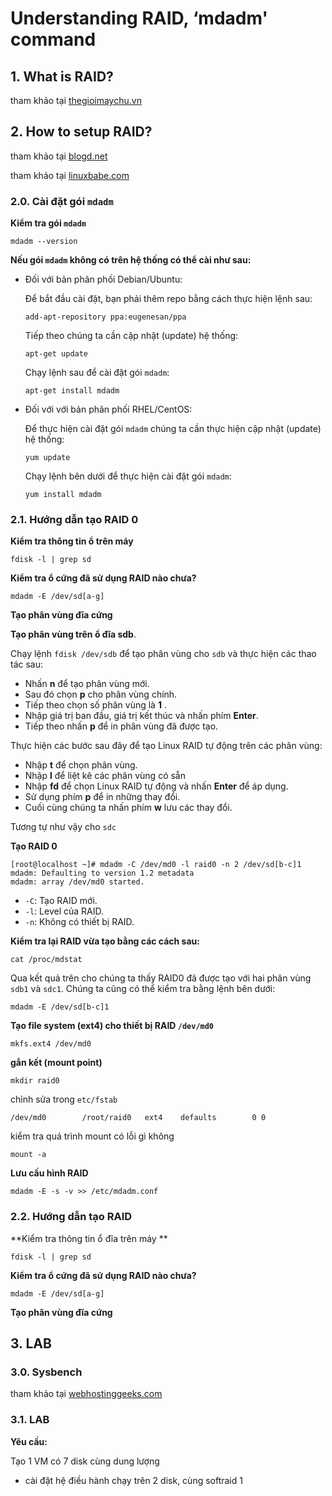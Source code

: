 # Understanding RAID, ‘mdadm' command

## 1. What is RAID?

tham khảo tại [thegioimaychu.vn](https://thegioimaychu.vn/blog/tong-hop/raid-la-gi-huong-dan-lua-chon-cau-hinh-raid-p1965/)

## 2.  How to setup RAID?

tham khảo tại [blogd.net](https://blogd.net/linux/software-raid-toan-tap-tren-linux/#5.3)

tham khảo tại [linuxbabe.com](https://www.linuxbabe.com/linux-server/linux-software-raid-1-setup)

### 2.0. Cài đặt gói `mdadm`

**Kiểm tra gói `mdadm`**

```
mdadm --version
```

**Nếu gói `mdadm` không có trên hệ thống có thể cài như sau:** 

- Đối với bản phân phối Debian/Ubuntu:

  Để bắt đầu cài đặt, bạn phải thêm repo bằng cách thực hiện lệnh sau:

  ```
  add-apt-repository ppa:eugenesan/ppa
  ```

  Tiếp theo chúng ta cần cập nhật (update) hệ thống:

  ```
  apt-get update
  ```

  Chạy lệnh sau để cài đặt gói `mdadm`:

  ```
  apt-get install mdadm
  ```

- Đối với với bản phân phối RHEL/CentOS:

  Để thực hiện cài đặt gói `mdadm` chúng ta cần thực hiện cập nhật (update) hệ thống:

  ```
  yum update 
  ```

  Chạy lệnh bên dưới để thực hiện cài đặt gói `mdadm`:

  ```
  yum install mdadm
  ```

### 2.1. Hướng dẫn tạo RAID 0

**Kiểm tra thông tin ổ trên máy**

```
fdisk -l | grep sd
```

**Kiểm tra ổ cứng đã sử dụng RAID nào chưa?**

```
mdadm -E /dev/sd[a-g]
```

**Tạo phân vùng đĩa cứng**

**Tạo phân vùng trên ổ đĩa sdb**.

Chạy lệnh `fdisk /dev/sdb` để tạo phân vùng cho `sdb` và thực hiện các thao tác sau:

- Nhấn **n** để tạo phân vùng mới.
- Sau đó chọn **p** cho phân vùng chính.
- Tiếp theo chọn số phân vùng là **1** .
- Nhập giá trị ban đầu, giá trị kết thúc và nhấn phím **Enter**.
- Tiếp theo nhấn **p** để in phân vùng đã được tạo.

Thực hiện các bước sau đây để tạo Linux RAID tự động trên các phân vùng:

- Nhập **t** để chọn phân vùng.
- Nhập **l** để liệt kê các phân vùng có sẵn
- Nhập **fd** để chọn Linux RAID tự động và nhấn **Enter** để áp dụng.
- Sử dụng phím **p** để in những thay đổi.
- Cuối cùng chúng ta nhấn phím **w** lưu các thay đổi.

Tương tự như vậy cho `sdc`

**Tạo RAID 0**

```
[root@localhost ~]# mdadm -C /dev/md0 -l raid0 -n 2 /dev/sd[b-c]1
mdadm: Defaulting to version 1.2 metadata
mdadm: array /dev/md0 started.
```

- `-C`: Tạo RAID mới.
- `-l`: Level của RAID.
- `-n`: Không có thiết bị RAID.

**Kiểm tra lại RAID vừa tạo bằng các cách sau:**

```
cat /proc/mdstat
```

Qua kết quả trên cho chúng ta thấy RAID0 đã được tạo với hai phân vùng `sdb1` và `sdc1`. Chúng ta cũng có thể kiểm tra bằng lệnh bên dưới:

```
mdadm -E /dev/sd[b-c]1
```

 **Tạo file system (ext4) cho thiết bị RAID `/dev/md0`**

```
mkfs.ext4 /dev/md0
```

**gắn kết (mount point)**

```
mkdir raid0
```

chỉnh sửa trong `etc/fstab`

```
/dev/md0        /root/raid0   ext4    defaults        0 0
```

kiểm tra quá trình mount có lỗi gì không

```
mount -a
```

**Lưu cấu hình RAID**

```
mdadm -E -s -v >> /etc/mdadm.conf
```



### 2.2. Hướng dẫn tạo RAID 

**Kiểm tra thông tin ổ đĩa trên máy **

```
fdisk -l | grep sd
```

**Kiểm tra ổ cứng đã sử dụng RAID nào chưa?**

```
mdadm -E /dev/sd[a-g]
```

**Tạo phân vùng đĩa cứng**



## 3. LAB

### 3.0. Sysbench

tham khảo tại [webhostinggeeks.com](https://webhostinggeeks.com/howto/use-sysbench-measure-speed-data-reads-writes-linux/)

### 3.1. LAB

**Yêu cầu:**

Tạo 1 VM có 7 disk cùng dung lượng 

- cài đặt hệ điều hành chạy trên 2 disk, cùng softraid 1 